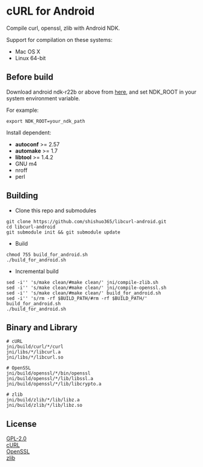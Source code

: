 # cURL for Android

Compile curl, openssl, zlib with Android NDK.

Support for compilation on these systems:
+ Mac OS X
+ Linux 64-bit

## Before build

Download android ndk-r22b or above from [here](https://developer.android.com/ndk/downloads/),
and set NDK_ROOT in your system environment variable.

For example:

```
export NDK_ROOT=your_ndk_path
```

Install dependent:

+ **autoconf** >= 2.57
+ **automake** >= 1.7
+ **libtool**  >= 1.4.2
+ GNU m4
+ nroff
+ perl

## Building

* Clone this repo and submodules
```
git clone https://github.com/shishuo365/libcurl-android.git
cd libcurl-android
git submodule init && git submodule update
```

* Build
```
chmod 755 build_for_android.sh
./build_for_android.sh
```

* Incremental build
```
sed -i'' 's/make clean/#make clean/' jni/compile-zlib.sh
sed -i'' 's/make clean/#make clean/' jni/compile-openssl.sh
sed -i'' 's/make clean/#make clean/' build_for_android.sh
sed -i'' 's/rm -rf $BUILD_PATH/#rm -rf $BUILD_PATH/' build_for_android.sh
./build_for_android.sh
```

## Binary and Library

```
# cURL
jni/build/curl/*/curl
jni/libs/*/libcurl.a
jni/libs/*/libcurl.so

# OpenSSL
jni/build/openssl/*/bin/openssl
jni/build/openssl/*/lib/libssl.a
jni/build/openssl/*/lib/libcrypto.a

# zlib
jni/build/zlib/*/lib/libz.a
jni/build/zlib/*/lib/libz.so
```

## License

[GPL-2.0](./LICENSE)  
[cURL](https://github.com/curl/curl/blob/master/COPYING)  
[OpenSSL](https://github.com/openssl/openssl/blob/master/LICENSE)  
[zlib](https://github.com/madler/zlib/blob/master/README)  
